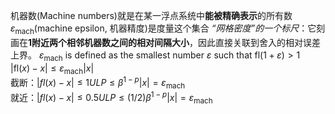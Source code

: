 机器数(Machine numbers)就是在某一浮点系统中**能被精确表示**的所有数   
$\varepsilon_{\mathrm{m a c h}}$(machine epsilon, 机器精度)是度量这个集合 *“网格密度”的一个标尺*：它刻画在**1附近两个相邻机器数之间的相对间隔大小**，因此直接关联到舍入的相对误差上界。
$\varepsilon_{\mathrm{m a c h}}$ is defined as the smallest number $\varepsilon$ such that $\mathrm{f l} ( 1+\varepsilon) > 1$      
$| \mathrm{f l} ( x )-x | \leq\varepsilon_{\mathrm{m a c h}} | x |$   
截断：$|fl(x) − x| ≤ 1 ULP ≤ β^{1−p} |x| =\varepsilon_{\mathrm{m a c h}}$    
就近：$|fl(x) − x| ≤ 0.5 ULP ≤ (1/2) β^{1−p} |x| =\varepsilon_{\mathrm{m a c h}}$    


